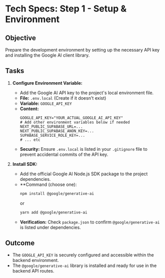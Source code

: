 # Tech Specs: Step 1 - Setup & Environment

## Objective
Prepare the development environment by setting up the necessary API key and installing the Google AI client library.

## Tasks

1.  **Configure Environment Variable:**
    *   Add the Google AI API key to the project's local environment file.
    *   **File:** `.env.local` (Create if it doesn't exist)
    *   **Variable:** `GOOGLE_API_KEY`
    *   **Content:**
        ```
        GOOGLE_API_KEY="YOUR_ACTUAL_GOOGLE_AI_API_KEY"
        # Add other environment variables below if needed
        NEXT_PUBLIC_SUPABASE_URL=...
        NEXT_PUBLIC_SUPABASE_ANON_KEY=...
        SUPABASE_SERVICE_ROLE_KEY=...
        # ... etc
        ```
    *   **Security:** Ensure `.env.local` is listed in your `.gitignore` file to prevent accidental commits of the API key.

2.  **Install SDK:**
    *   Add the official Google AI Node.js SDK package to the project dependencies.
    *   **Command (choose one):
        ```bash
        npm install @google/generative-ai
        ```
        or
        ```bash
        yarn add @google/generative-ai
        ```
    *   **Verification:** Check `package.json` to confirm `@google/generative-ai` is listed under dependencies.

## Outcome

*   The `GOOGLE_API_KEY` is securely configured and accessible within the backend environment.
*   The `@google/generative-ai` library is installed and ready for use in the backend API routes. 